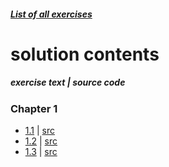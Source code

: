 ##### [List of all exercises](https://mitpress.mit.edu/sicp/full-text/book/book-Z-H-37.html#%_chap_Temp_850)  
# solution contents
##### _exercise text_ | _source code_
### Chapter 1
 * [1.1](https://mitpress.mit.edu/sicp/full-text/book/book-Z-H-10.html#%_thm_1.1) | [src](./1/1.1.rkt)
 * [1.2](https://mitpress.mit.edu/sicp/full-text/book/book-Z-H-10.html#%_thm_1.2) | [src](./1/1.2.rkt)
 * [1.3](https://mitpress.mit.edu/sicp/full-text/book/book-Z-H-10.html#%_thm_1.3) | [src](./1/1.3.rkt)
